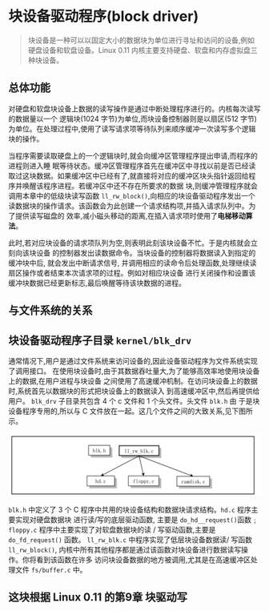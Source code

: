 # 块设备驱动程序(block driver)

> 块设备是一种可以以固定大小的数据块为单位进行寻址和访问的设备,例如硬盘设备和软盘设备。Linux  0.11 内核主要支持硬盘、软盘和内存虚拟盘三种块设备。

## 总体功能

对硬盘和软盘块设备上数据的读写操作是通过中断处理程序进行的。内核每次读写的数据量以一个 逻辑块(1024 字节)为单位,而块设备控制器则是以扇区(512 字节)为单位。在处理过程中,使用了读写请求项等待队列来顺序缓冲一次读写多个逻辑块的操作。

当程序需要读取硬盘上的一个逻辑块时,就会向缓冲区管理程序提出申请,而程序的进程则进入睡 眠等待状态。缓冲区管理程序首先在缓冲区中寻找以前是否已经读取过这块数据。如果缓冲区中已经有了,就直接将对应的缓冲区块头指针返回给程序并唤醒该程序进程。若缓冲区中还不存在所要求的数据 块,则缓冲管理程序就会调用本章中的低级块读写函数 `ll_rw_block()`,向相应的块设备驱动程序发出一个读数据块的操作请求。该函数会为此创建一个请求结构项,并插入请求队列中。为了提供读写磁盘的 效率,减小磁头移动的距离,在插入请求项时使用了**电梯移动算法**。

此时,若对应块设备的请求项队列为空,则表明此刻该块设备不忙。于是内核就会立刻向该块设备 的控制器发出读数据命令。当块设备的控制器将数据读入到指定的缓冲块中后, 就会发出中断请求信号, 并调用相应的读命令后处理函数,处理继续读扇区操作或者结束本次请求项的过程。例如对相应块设备 进行关闭操作和设置该缓冲块数据已经更新标志,最后唤醒等待该块数据的进程。

## 与文件系统的关系

## 块设备驱动程序子目录 `kernel/blk_drv`

通常情况下,用户是通过文件系统来访问设备的,因此设备驱动程序为文件系统实现了调用接口。 在使用块设备时,由于其数据吞吐量大,为了能够高效率地使用块设备上的数据,在用户进程与块设备 之间使用了高速缓冲机制。在访问块设备上的数据时,系统首先以数据块的形式把块设备上的数据读入 到高速缓冲区中,然后再提供给用户。 `blk_drv` 子目录共包含 4 个 c 文件和 1 个头文件。头文件 `blk.h` 由 于是块设备程序专用的,所以与 C 文件放在一起。这几个文件之间的大致关系,见下图所示。

![kernel_blk_drv](README.assets/kernel_blk_drv.png)

`blk.h` 中定义了 3 个 C 程序中共用的块设备结构和数据块请求结构。`hd.c` 程序主要实现对硬盘数据块 进行读/写的底层驱动函数, 主要是 `do_hd__request()`函数﹔ `floppy.c` 程序中主要实现了对软盘数据块的读 / 写驱动函数,主要是 `do_fd_request()` 函数。 `ll_rw_blk.c`  中程序实现了低层块设备数据读/ 写函数 `ll_rw_block()`, 内核中所有其他程序都是通过该函数对块设备进行数据读写操作。你将看到该函数在许多 访问块设备数据的地方被调用,尤其是在高速缓冲区处理文件 `fs/buffer.c` 中。



## 这块根据 Linux 0.11 的第9章 块驱动写
